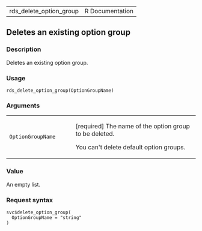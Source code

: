 <table style="width: 100%;">
<tbody>
<tr class="odd">
<td>rds_delete_option_group</td>
<td style="text-align: right;">R Documentation</td>
</tr>
</tbody>
</table>

## Deletes an existing option group

### Description

Deletes an existing option group.

### Usage

    rds_delete_option_group(OptionGroupName)

### Arguments

<table>
<colgroup>
<col style="width: 35%" />
<col style="width: 65%" />
</colgroup>
<tbody>
<tr class="odd">
<td><code
id="rds_delete_option_group_:_OptionGroupName">OptionGroupName</code></td>
<td><p>[required] The name of the option group to be deleted.</p>
<p>You can't delete default option groups.</p></td>
</tr>
</tbody>
</table>

### Value

An empty list.

### Request syntax

    svc$delete_option_group(
      OptionGroupName = "string"
    )
